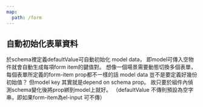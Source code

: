 ```yaml
---
map:
  path: /form
---
```


## 自動初始化表單資料

於schema裡定義defaultValue可自動初始化 model data，
即model可傳入空物件就會自動生成每項form item的鍵值對。
想像一個場景需要動態切換多個表單，每個表單所定義的form-item prop都不一樣的話 model data 豈不是要定義好幾份初始值？
但model key 其實就是depend on schema prop。 故只要於組件內偵測schema變化後將prop綁到model上就好。
（defaultValue 不傳則預設為空字串，即如果form-item為el-input 可不傳）
<demo
  src="../components/form/autoInitial.vue"
  title="enhanced el-form"
  desc="於schema中定義defaultValue即可自動將prop綁定到data上，便不需定義data model的初始值">
</demo>

<API src="../components/EnhancedElForm.vue" lang="zh"></API>
